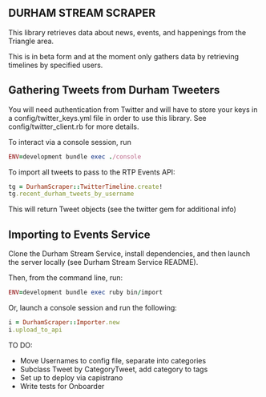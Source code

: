 DURHAM STREAM SCRAPER
------------------------

This library retrieves data about news, events, and happenings from the Triangle area.

This is in beta form and at the moment only gathers data by retrieving timelines by specified users.

Gathering Tweets from Durham Tweeters
-------------------------

You will need authentication from Twitter and will have to store your keys in a config/twitter_keys.yml file in order to use this library. See config/twitter_client.rb for more details.

To interact via a console session, run 

```ruby
ENV=development bundle exec ./console
```

To import all tweets to pass to the RTP Events API:

```ruby
tg = DurhamScraper::TwitterTimeline.create!
tg.recent_durham_tweets_by_username         
```

This will return Tweet objects (see the twitter gem for additional info)

Importing to Events Service
-------------------------

Clone the Durham Stream Service, install dependencies, and then launch the server locally (see Durham Stream Service README). 

Then, from the command line, run:

```ruby
ENV=development bundle exec ruby bin/import
```

Or, launch a console session and run the following:

```ruby
i = DurhamScraper::Importer.new
i.upload_to_api
```

TO DO:

* Move Usernames to config file, separate into categories
* Subclass Tweet by CategoryTweet, add category to tags
* Set up to deploy via capistrano
* Write tests for Onboarder

